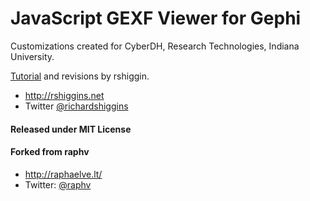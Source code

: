 # JavaScript GEXF Viewer for Gephi #

Customizations created for CyberDH, Research Technologies, Indiana University. 

[Tutorial](http://www.rshiggins.net/gefx-tutorial.html) and revisions by rshiggin.
* http://rshiggins.net
* Twitter [@richardshiggins](https://twitter.com/richardshiggins)

#### Released under MIT License ###

#### Forked from raphv

* http://raphaelve.lt/
* Twitter: [@raphv](http://twitter.com/raphv)

